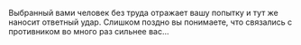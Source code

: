 Выбранный вами человек без труда отражает вашу попытку и тут же наносит ответный удар. Слишком поздно вы понимаете, что связались с противником во много раз сильнее вас...

